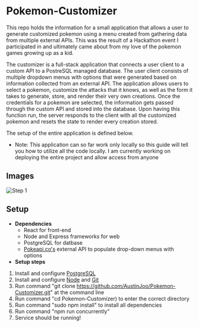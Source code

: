 # Pokemon-Customizer
This repo holds the information for a small application that allows a user to generate customized pokemon using a menu created from gathering data from multiple external APIs. This was the result of a Hackathon event I participated in and ultimately came about from my love of the pokemon games growing up as a kid. 

The customizer is a full-stack application that connects a user client to a custom API to a PostreSQL managed database. The user client consists of multiple dropdown menus with options that were generated based on information collected from an external API. The application allows users to select a pokemon, customize the attacks that it knows, as well as the form it takes to generate, store, and render their very own creations. Once the credentials for a pokemon are selected, the information gets passed through the custom API and stored into the database. Upon having this function run, the server responds to the client with all the customized pokemon and resets the state to render every creation stored. 

The setup of the entire application is defined below.
  - Note: This application can so far work only locally so this guide will tell you how to utilize all the code locally. I am currently working on deploying the entire project and allow access from anyone
  
## Images
![Step 1](file:///Users/AustinJoo/Desktop/PokemonCustomizerStep1.png)
  
## Setup
- **Dependencies**
  - React for front-end
  - Node and Express frameworks for web
  - PostgreSQL for datbase
  - [Pokeapi.co's](http://pokeapi.co) external API to populate drop-down menus with options
- **Setup steps**
 1) Install and configure [PostgreSQL](https://www.postgresql.org/download) 
 2) Install and configure [Node](https://nodejs.org/en/download/) and [Git](https://git-scm.com/book/en/v2/Getting-Started-Installing-Git)
 3) Run command "git clone https://github.com/AustinJoo/Pokemon-Customizer.git" at the command line
 4) Run command "cd Pokemon-Customizer) to enter the correct directory  
 5) Run command "sudo npm install" to install all dependencies
 6) Run command "npm run concurrently"
 7) Service should be running!
  
